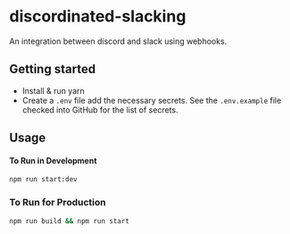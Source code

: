 # discordinated-slacking

An integration between discord and slack using webhooks.

## Getting started

- Install & run yarn
- Create a `.env` file add the necessary secrets. See the `.env.example` file checked into GitHub for the list of secrets.

## Usage

#### To Run in Development

```sh
npm run start:dev
```

### To Run for Production

```sh
npm run build && npm run start
```
